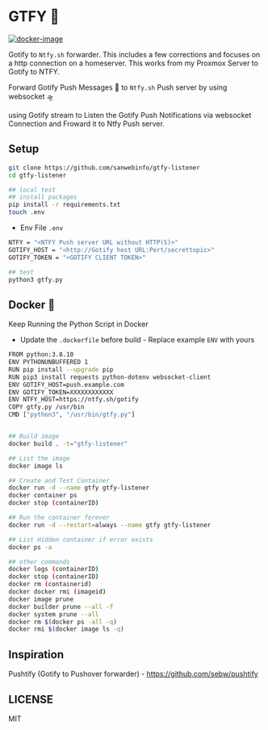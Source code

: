 # GTFY 🚀

[![docker-image](https://github.com/sanwebinfo/gtfy-listener/actions/workflows/docker.yml/badge.svg)](https://github.com/sanwebinfo/gtfy-listener/actions/workflows/docker.yml)  

Gotify to `Ntfy.sh` forwarder. This includes a few corrections and focuses on a http connection on a homeserver. This works from my Proxmox Server to Gotify to NTFY.

Forward Gotify Push Messages 🚀 to `Ntfy.sh` Push server by using websocket 🛸

using Gotify stream to Listen the Gotify Push Notifications via websocket Connection and Froward it to Ntfy Push server.

## Setup

```sh
git clone https://github.com/sanwebinfo/gtfy-listener
cd gtfy-listener

## local test
## install packages
pip install -r requirements.txt
touch .env
```

- Env File `.env`

```sh
NTFY = "<NTFY Push server URL without HTTP(S)>" 
GOTIFY_HOST = "<http://Gotify host URL:Port/secrettopic>"
GOTIFY_TOKEN = "<GOTIFY CLIENT TOKEN>"

## test
python3 gtfy.py

```

## Docker 🐬

Keep Running the Python Script in Docker  

- Update the `.dockerfile` before build - Replace example `ENV` with yours  

```sh
FROM python:3.8.10
ENV PYTHONUNBUFFERED 1
RUN pip install --upgrade pip
RUN pip3 install requests python-dotenv websocket-client
ENV GOTIFY_HOST=push.example.com
ENV GOTIFY_TOKEN=XXXXXXXXXXXX
ENV NTFY_HOST=https://ntfy.sh/gotify
COPY gtfy.py /usr/bin
CMD ["python3", "/usr/bin/gtfy.py"]
```

```sh

## Build image
docker build . -t="gtfy-listener"

## List the image
docker image ls

## Create and Test Container
docker run -d --name gtfy gtfy-listener
docker container ps
docker stop (containerID)

## Run the container forever
docker run -d --restart=always --name gtfy gtfy-listener

## List Hidden container if error exists
docker ps -a

## other commands
docker logs (containerID)
docker stop (containerID)
docker rm (containerid)
docker docker rmi (imageid)
docker image prune
docker builder prune --all -f
docker system prune --all
docker rm $(docker ps -all -q)
docker rmi $(docker image ls -q)
```

## Inspiration

Pushtify (Gotify to Pushover forwarder) - <https://github.com/sebw/pushtify>

## LICENSE

MIT
